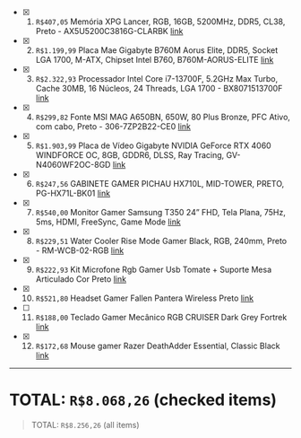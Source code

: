 - [x] 1. `R$407,05` Memória XPG Lancer, RGB, 16GB, 5200MHz, DDR5, CL38, Preto - AX5U5200C3816G-CLARBK [link][ram]

- [x] 2. `R$1.199,99` Placa Mae Gigabyte B760M Aorus Elite, DDR5, Socket LGA 1700, M-ATX, Chipset Intel B760, B760M-AORUS-ELITE [link][placa_mae]

- [x] 3. `R$2.322,93` Processador Intel Core i7-13700F, 5.2GHz Max Turbo, Cache 30MB, 16 Núcleos, 24 Threads, LGA 1700 - BX8071513700F [link][processador]

- [x] 4. `R$299,82` Fonte MSI MAG A650BN, 650W, 80 Plus Bronze, PFC Ativo, com cabo, Preto - 306-7ZP2B22-CE0 [link][fonte]

- [x] 5. `R$1.903,99` Placa de Vídeo Gigabyte NVIDIA GeForce RTX 4060 WINDFORCE OC, 8GB, GDDR6, DLSS, Ray Tracing, GV-N4060WF2OC-8GD [link][placa_video]

- [x] 6. `R$247,56` GABINETE GAMER PICHAU HX710L, MID-TOWER, PRETO, PG-HX71L-BK01 [link][gabinete]

- [x] 7. `R$540,00` Monitor Gamer Samsung T350 24” FHD, Tela Plana, 75Hz, 5ms, HDMI, FreeSync, Game Mode [link][monitor]

- [x] 8. `R$229,51` Water Cooler Rise Mode Gamer Black, RGB, 240mm, Preto - RM-WCB-02-RGB [link][water_cooler]

- [x] 9. `R$222,93` Kit Microfone Rgb Gamer Usb Tomate + Suporte Mesa Articulado Cor Preto [link][mic]

- [x] 10. `R$521,80` Headset Gamer Fallen Pantera Wireless Preto [link][headset]

- [ ] 11. `R$188,00` Teclado Gamer Mecânico RGB CRUISER Dark Grey Fortrek [link][teclado]

- [x] 12. `R$172,68` Mouse gamer Razer DeathAdder Essential, Classic Black [link][mouse]

---
# TOTAL: `R$8.068,26` (checked items)
> TOTAL: `R$8.256,26` (all items)

[ram]: https://www.kabum.com.br/produto/259455/memoria-xpg-lancer-rgb-16gb-5200mhz-ddr5-cl38-preto-ax5u5200c3816g-clarbk?gad_source=1
[placa_mae]: https://www.pichau.com.br/placa-mae-gigabyte-b760m-aorus-elite-ddr5-socket-lga-1700-m-atx-chipset-intel-b760-b760m-aorus-elite?gad_source=1
[processador]: https://www.kabum.com.br/produto/405763/processador-intel-core-i7-13700f-5-2ghz-max-turbo-cache-30mb-16-nucleos-24-threads-lga-1700-bx8071513700f?gad_source=1
[fonte]: https://www.kabum.com.br/produto/369658/fonte-msi-mag-a650bn-650w-80-plus-bronze-pfc-ativo-com-cabo-preto-306-7zp2b22-ce0?gad_source=1
[placa_video]: https://www.terabyteshop.com.br/produto/25235/placa-de-video-gigabyte-nvidia-geforce-rtx-4060-windforce-oc-8gbgddr6-dlss-ray-tracing-gv-n4060wf2oc-8gd?gad_source=1
[gabinete]: https://www.pichau.com.br/gabinete-gamer-pichau-hx710l-mid-tower-preto-pg-hx71l-bk01?gad_source=1
[monitor]: https://www.mercadolivre.com.br/monitor-gamer-samsung-t350-24-fhd-tela-plana-75hz-5ms-hdmi-freesync-game-mode/p/MLB17360590#polycard_client=storefronts&type=product&tracking_id=8e231052-0d3d-4a37-a95d-359e55a4daba&source=eshops&wid=MLB3402379551
[water_cooler]: https://www.kabum.com.br/produto/130043/water-cooler-rise-mode-gamer-black-rgb-240mm-preto-rm-wcb-02-rgb?gad_source=1
[mic]: https://www.mercadolivre.com.br/kit-microfone-rgb-gamer-usb-tomate-suporte-mesa-articulado-cor-preto/p/MLB25832581?item_id=MLB4159483640&from=gshop&matt_tool=36625289&matt_word=&matt_source=google&matt_campaign_id=14300459467&matt_ad_group_id=126793518156&matt_match_type=&matt_network=g&matt_device=c&matt_creative=543111991151&matt_keyword=&matt_ad_position=&matt_ad_type=pla&matt_merchant_id=735098639&matt_product_id=MLB25832581-product&matt_product_partition_id=1818115212465&matt_target_id=aud-1966919989813:pla-1818115212465&cq_src=google_ads&cq_cmp=14300459467&cq_net=g&cq_plt=gp&cq_med=pla&gad_source=1
[headset]: https://www.fallenstore.com.br/produto/883-headset-gamer-fallen-pantera-wireless-preto?gad_source=1
[teclado]: https://www.amazon.com.br/Teclado-Gamer-Mec%C3%A2nico-CRUISER-Fortrek/dp/B08HVD1R9V/ref=asc_df_B08HVD1R9V/?hvadid=379726010793&hvpos=&hvnetw=g&hvrand=16588036608740604502&hvpone=&hvptwo=&hvqmt=&hvdev=c&hvdvcmdl=&hvlocint=&hvlocphy=9100575&hvtargid=pla-1406284000795&psc=1&mcid=f15be8728048370b9f80d089b687445c
[mouse]: https://www.amazon.com.br/dp/B094PS5RZQ?ref_=cm_sw_r_apin_dp_N2GP1D630KXPKSMKJVHB&language=pt-BR
